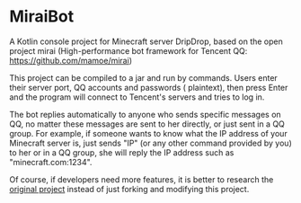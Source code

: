 # MiraiBot

A Kotlin console project for Minecraft server DripDrop, based on the open project mirai (High-performance bot framework
for Tencent QQ: https://github.com/mamoe/mirai)

This project can be compiled to a jar and run by commands. Users enter their server port, QQ accounts and passwords (
plaintext), then press Enter and the program will connect to Tencent's servers and tries to log in.

The bot replies automatically to anyone who sends specific messages on QQ, no matter these messages are sent to her
directly, or just sent in a QQ group. For example, if someone wants to know what the IP address of your Minecraft server
is, just sends "IP" (or any other command provided by you) to her or in a QQ group, she will reply the IP address such
as "minecraft.com:1234".

Of course, if developers need more features, it is better to research
the [original project](https://github.com/mamoe/mirai) instead of just forking and modifying this project.


